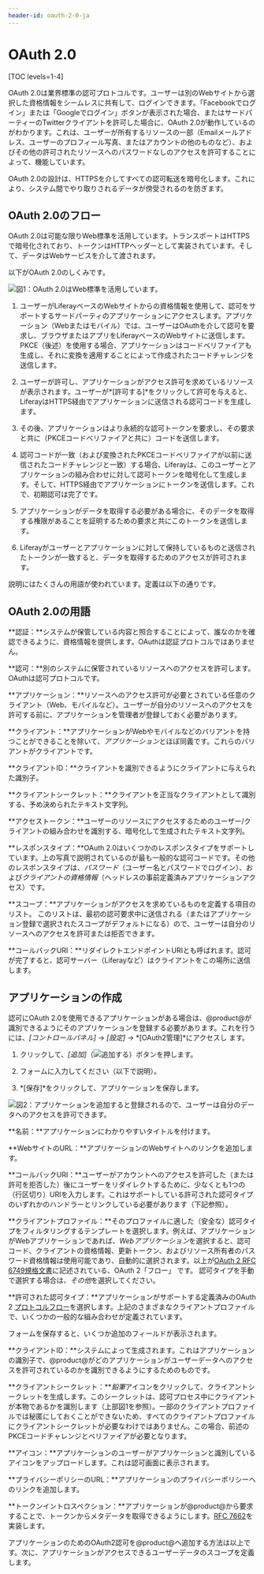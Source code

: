 ```yaml
---
header-id: oauth-2-0-ja
---
```


# OAuth 2.0

[TOC levels=1-4]

OAuth 2.0は業界標準の認可プロトコルです。ユーザーは別のWebサイトから選択した資格情報をシームレスに共有して、ログインできます。「Facebookでログイン」または「Googleでログイン」ボタンが表示された場合、またはサードパーティーのTwitterクライアントを許可した場合に、OAuth 2.0が動作しているのがわかります。これは、ユーザーが所有するリソースの一部（Emailメールアドレス、ユーザーのプロフィール写真、またはアカウントの他のものなど）、およびその他の許可されたリソースへのパスワードなしのアクセスを許可することによって、機能しています。

OAuth 2.0の設計は、HTTPSを介してすべての認可転送を暗号化します。これにより、システム間でやり取りされるデータが傍受されるのを防ぎます。

## OAuth 2.0のフロー

OAuth 2.0は可能な限りWeb標準を活用しています。トランスポートはHTTPSで暗号化されており、トークンはHTTPヘッダーとして実装されています。そして、データはWebサービスを介して渡されます。

以下がOAuth 2.0のしくみです。

![図1：OAuth 2.0はWeb標準を活用しています。](../../../images/oauth-flow.png)

1. ユーザーがLiferayベースのWebサイトからの資格情報を使用して、認可をサポートするサードパーティのアプリケーションにアクセスします。アプリケーション（Webまたはモバイル）では、ユーザーはOAuthを介して認可を要求し、ブラウザまたはアプリをLiferayベースのWebサイトに送信します。PKCE（後述）を使用する場合、アプリケーションはコードベリファイアも生成し、それに変換を適用することによって作成されたコードチャレンジを送信します。

2. ユーザーが許可し、アプリケーションがアクセス許可を求めているリソースが表示されます。ユーザーが*[許可する]*をクリックして許可を与えると、LiferayはHTTPS経由でアプリケーションに送信される認可コードを生成します。

3. その後、アプリケーションはより永続的な認可トークンを要求し、その要求と共に（PKCEコードベリファイアと共に）コードを送信します。

4. 認可コードが一致（および変換されたPKCEコードベリファイアが以前に送信されたコードチャレンジと一致）する場合、Liferayは、このユーザーとアプリケーションの組み合わせに対して認可トークンを暗号化して生成します。そして、HTTPS経由でアプリケーションにトークンを送信します。これで、初期認可は完了です。

5. アプリケーションがデータを取得する必要がある場合に、そのデータを取得する権限があることを証明するための要求と共にこのトークンを送信します。

6. Liferayがユーザーとアプリケーションに対して保持しているものと送信されたトークンが一致すると、データを取得するためのアクセスが許可されます。

説明にはたくさんの用語が使われています。定義は以下の通りです。

## OAuth 2.0の用語

**認証：**システムが保管している内容と照合することによって、誰なのかを確認できるように、資格情報を提供します。OAuthは認証プロトコルではありません。

**認可：**別のシステムに保管されているリソースへのアクセスを許可します。OAuthは認可プロトコルです。

**アプリケーション：**リソースへのアクセス許可が必要とされている任意のクライアント（Web、モバイルなど）。ユーザーが自分のリソースへのアクセスを許可する前に、アプリケーションを管理者が登録しておく必要があります。

**クライアント：**アプリケーションがWebやモバイルなどのバリアントを持つことができることを除いて、*アプリケーション*とほぼ同義です。これらのバリアントがクライアントです。

**クライアントID：**クライアントを識別できるようにクライアントに与えられた識別子。

**クライアントシークレット：**クライアントを正当なクライアントとして識別する、予め決められたテキスト文字列。

**アクセストークン：**ユーザーのリソースにアクセスするためのユーザー/クライアントの組み合わせを識別する、暗号化して生成されたテキスト文字列。

**レスポンスタイプ：**OAuth 2.0はいくつかのレスポンスタイプをサポートしています。上の写真で説明されているのが最も一般的な認可コードです。その他のレスポンスタイプは、*パスワード*（ユーザー名とパスワードでログイン）、および*クライアントの資格情報*（ヘッドレスの事前定義済みアプリケーションアクセス）です。

**スコープ：**アプリケーションがアクセスを求めているものを定義する項目のリスト。
このリストは、最初の認可要求中に送信される（またはアプリケーション登録で選択されたスコープがデフォルトになる）ので、ユーザーは自分のリソースへのアクセスを許可または拒否できます。

**コールバックURI：**リダイレクトエンドポイントURIとも呼ばれます。認可が完了すると、認可サーバー（Liferayなど）はクライアントをこの場所に送信します。

## アプリケーションの作成

認可にOAuth 2.0を使用できるアプリケーションがある場合は、@product@が識別できるようにそのアプリケーションを登録する必要があります。これを行うには、*[コントロールパネル]* → *[設定]* → *[OAuth2管理]*にアクセスし ます。

1. クリックして、*[追加]*（![追加する](../../../images/icon-add.png)）ボタンを押します。

2. フォームに入力してください（以下で説明）。

3. *[保存]*をクリックして、アプリケーションを保存します。

![図2：アプリケーションを追加すると登録されるので、ユーザーは自分のデータへのアクセスを許可できます。](../../../images/oauth-new-application.png)

**名前：**アプリケーションにわかりやすいタイトルを付けます。

**WebサイトのURL：**アプリケーションのWebサイトへのリンクを追加します。

**コールバックURI：**ユーザーがアカウントへのアクセスを許可した（または許可を拒否した）後にユーザーをリダイレクトするために、少なくとも1つの（行区切り）URIを入力します。これはサポートしている許可された認可タイプのいずれかのハンドラーとリンクしている必要があります（下記参照）。

**クライアントプロファイル：**そのプロファイルに適した（安全な）認可タイプをフィルタリングするテンプレートを選択します。例えば、アプリケーションがWebアプリケーションであれば、*Webアプリケーション*を選択すると、認可コード、クライアントの資格情報、更新トークン、およびリソース所有者のパスワード資格情報は使用可能であり、自動的に選択されます。以上が[OAuth 2 RFC 6749規格文書](https://tools.ietf.org/html/rfc6749)に記述されている、OAuth 2「フロー」 です。
認可タイプを手動で選択する場合は、*その他*を選択してください。

**許可された認可タイプ：**アプリケーションがサポートする定義済みのOAuth 2 [プロトコルフロー](https://tools.ietf.org/html/rfc6749#section-1.2)を選択します。上記のさまざまなクライアントプロファイルで、いくつかの一般的な組み合わせが定義されています。

フォームを保存すると、いくつか追加のフィールドが表示されます。

**クライアントID：**システムによって生成されます。これはアプリケーションの識別子で、@product@がどのアプリケーションがユーザーデータへのアクセスを許可されているのかを識別できるようにするためのものです。

**クライアントシークレット：***鉛筆*アイコンをクリックして、クライアントシークレットを生成します。このシークレットは、認可プロセス中にクライアントが本物であるかを識別します（上部図1を参照）。一部のクライアントプロファイルでは秘匿にしておくことができないため、すべてのクライアントプロファイルにクライアントシークレットが必要なわけではありません。この場合、前述のPKCEコードチャレンジとベリファイアが必要となります。

**アイコン：**アプリケーションのユーザーがアプリケーションと識別しているアイコンをアップロードします。これは認可画面に表示されます。

**プライバシーポリシーのURL：**アプリケーションのプライバシーポリシーへのリンクを追加します。

**トークンイントロスペクション：**アプリケーションが@product@から要求することで、トークンからメタデータを取得できるようにします。[RFC 7662](https://tools.ietf.org/html/rfc7662)を実装します。

 アプリケーションのためのOAuth2認可を@product@へ追加する方法は以上です。次に、アプリケーションがアクセスできるユーザーデータのスコープを定義します。
